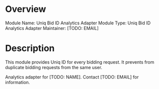# Overview

Module Name: Uniq Bid ID Analytics Adapter
Module Type: Uniq Bid ID Analytics Adapter
Maintainer: [TODO: EMAIL]

# Description

This module provides Uniq ID for every bidding request.
It prevents from duplicate bidding requests from the same user.

Analytics adapter for [TODO: NAME]. Contact [TODO: EMAIL] for information.
